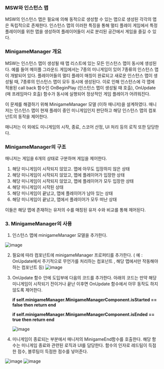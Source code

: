
### MSW와 인스턴스 맵

MSW의 인스턴스 맵은 필요에 의해 동적으로 생성할 수 있는 맵으로 생성된 각각의 맵은 독립적으로 존재한다. 인스턴스 맵의 이러한 특징을 통해 멀티 플레이 게임에서 특정 플레이어를 위한 맵을 생성하여 플레이어들이 서로 분리된 공간에서 게임을 즐길 수 있다.

### MinigameManager 개요

MSW는 인스턴스 맵이 생성될 때 맵 리스트에 있는 모든 인스턴스 맵이 동시에 생성된다. 예를 들어 메이플 그라운드 게임에서는 7종의 미니게임이 있어 7종류의 인스턴스 맵이 개발되어 있다. 플레이어들의 멀티 플레이 매칭이 완료되고 새로운 인스턴스 맵이 생성될 때, 7종류의 인스턴스 맵이 모두 동시에 생성된다. 이로 인해 인스턴스에 각 맵에 적용된 call back 함수인 OnBeginPlay (인스턴스 맵이 생성될 때 호출), OnUpdate (매 프레임마다 호출) 함수가 동시에 실행되어 정상적인 게임 플레이가 어려워진다. 

이 문제를 해결하기 위해 MinigameManager 모델 (이하 매니저)을  설계하였다. 매니저는 인스턴스 맵이 현재 플레이 중인  미니게임인지 판단하고 해당 인스턴스 맵의 컴포넌트의 동작을 제어한다. 

매니저는 이 외에도 미니게임의 시작, 종료, 스코어 산정, UI 처리 등의 로직 또한 담당한다.

### MinigameManager의 구조

매니저는 게임을 6개의 상태로 구분하며 게임을 제어한다.

1. 해당 미니게임이 시작되지 않았고. 맵에 아무도 입장하지 않은 상태
2. 해당 미니게임이 시작되지 않았고, 맵에 플레이어가 입장한 상태
3. 해당 미니게임이 시작되지 않았고, 맵에 플레이어가 모두 입장한 상태
4. 해당 미니게임이 시작된 상태
5. 해당 미니게임이 끝났고, 맵에 플레이어가 남아 있는 상태
6. 해당 미니게임이 끝났고, 맵에서 플레이어가 모두 떠난 상태

이들은 해당 맵에 존재하는 유저의 수를 매칭된 유저 수와 비교를 통해 제어된다.

### 3. MinigameManager의 사용

1. 인스턴스 맵에 minigameManager 모델을 추가한다.

![image](https://user-images.githubusercontent.com/82368502/208840655-2a44b7e2-4c6e-4b8d-9bb7-abe76f164b0a.png)

2. 필요에 따라 컴포넌트에 minigameManager 프로퍼티를 추가한다. ( 예 : OnUpdate에서 주기적으로 무언가를 처리하는 컴포넌트 , 해당 맵에서만 작동해야 하는 컴포넌트 등)
    ![image](https://user-images.githubusercontent.com/82368502/208840718-8da73f35-7522-4f98-baa7-fbf7ff4b7a5c.png)

   
    
3. OnUpdate 함수 안에 도입부에 다음의 코드를 추가한다. 아래의 코드는 만약 해당 미니게임이 시작되기 전이거나 끝난 이후면 OnUpdate 함수에서 아무 동작도 하지 않도록 제어한다.
    
    **if self.minigameManager.MinigameManagerComponent.isStarted == false then
        return
    end**
    
    **if self.minigameManager.MinigameManagerComponent.isEnded == true then
        return
    end**
    
    ![image](https://user-images.githubusercontent.com/82368502/208840957-a1e9e27f-4f10-4799-9202-30ffc7f65ea7.png)
    
4. 미니게임이 종료되는 부분에서 매니저의 MinigameEnd함수를 호출한다. 해당 함수는 미니게임 종료와 관련된 로직과 UI를 담당한다. 함수의 인자로 레드팀이 득점한 점수, 블루팀이 득점한 점수를 넣어준다.

![image](https://user-images.githubusercontent.com/82368502/208841016-05298e58-406b-40a9-8ca7-2afd2d9c5e1a.png)
![image](https://user-images.githubusercontent.com/82368502/208841071-0e6f86a4-9a61-4d08-ae76-7bd4222680d4.png)


